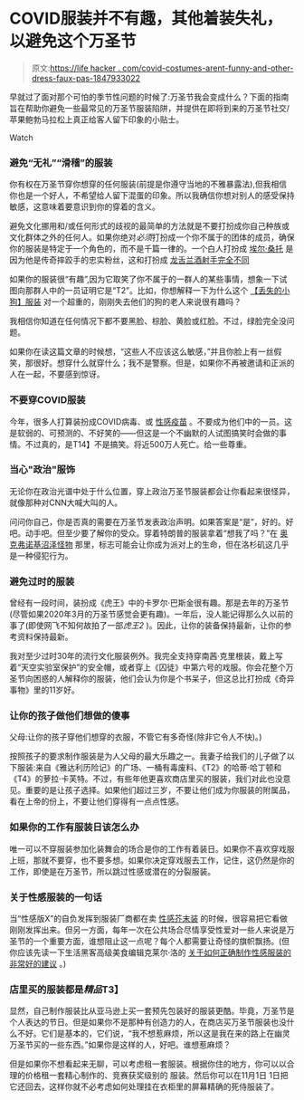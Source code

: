 # COVID服装并不有趣，其他着装失礼，以避免这个万圣节

> 原文:[https://life hacker . com/covid-costumes-arent-funny-and-other-dress-faux-pas-1847933022](https://lifehacker.com/covid-costumes-arent-funny-and-other-dress-up-faux-pas-1847933022)

早就过了面对那个可怕的季节性问题的时候了:万圣节我会变成什么？下面的指南旨在帮助你避免一些最常见的万圣节服装陷阱，并提供在即将到来的万圣节社交/ 苹果鲍勃马拉松上真正给客人留下印象的小贴士。

Watch

### **避免“无礼”“滑稽”的服装**

你有权在万圣节穿你想穿的任何服装(前提是你遵守当地的不雅暴露法),但我相信你也是一个好人，不希望给人留下混蛋的印象。所以我确信你想对别人的感受保持敏感，这意味着要意识到你的穿着的含义。

避免文化挪用和/或任何形式的歧视的最简单的方法就是不要打扮成你自己种族或文化群体之外的任何人。如果你绝对*必须*打扮成一个你不属于的团体的成员，确保你的服装是特定于一个角色的，而不是千篇一律的。一个白人打扮成 [埃尔·桑托](https://en.wikipedia.org/wiki/El_Santo) 是因为他是传奇摔跤手的忠实粉丝，这和打扮成 [龙舌兰酒射手完全不同](https://us.smiffys.com/products/tequila-shooter-guy-costume?currency=USD&variant=40057643696309&utm_medium=cpc&utm_source=google&utm_campaign=Google%20Shopping&gclid=CjwKCAjwq9mLBhB2EiwAuYdMtZtrNVjFtsQzyZ8j25seIU2_zV3OAnG5KzU-1JTrUBE7Ene1xF-RtRoCb2IQAvD_BwE)

如果你的服装很“有趣”,因为它取笑了你不属于的一群人的某些事情，想象一下试图向那群人中的一员证明它是“T2”。比如，你想解释一下为什么这个 [【丢失的小狗】服装](https://www.amazon.com/FunWorld-Lost-Puppy-Humorous-Costume/dp/B0011FP5X0/?asc_campaign=InlineText&asc_refurl=https://lifehacker.com/covid-costumes-arent-funny-and-other-dress-up-faux-pas-1847933022&asc_source=&tag=kinjalifehackerlink-20) 对一个超重的，刚刚失去他们的狗的老人来说很有趣吗？

我相信你知道在任何情况下都不要黑脸、棕脸、黄脸或红脸。不过，绿脸完全没问题。

如果你在读这篇文章的时候想，“这些人不应该这么敏感，”并且你脸上有一丝假笑，那很好。想穿什么就穿什么；我不是警察。但是，如果你不再被邀请和正派的人在一起，不要感到惊讶。

### **不要穿COVID服装**

今年，很多人打算装扮成COVID病毒、[](https://www.3wishes.com/Sexy-Vaccine-Costume/)或 [性感疫苗](https://www.3wishes.com/Sexy-Vaccine-Costume/) 。不要成为他们中的一员。这是软弱的、可预测的、不好笑的——但这是一个不幽默的人试图搞笑时会做的事情。不过真的，是T14】不是搞笑。将近500万人死亡。给一些尊重。

### 当心"政治"服饰

无论你在政治光谱中处于什么位置，穿上政治万圣节服装都会让你看起来很怪异，就像那种对CNN大喊大叫的人。

问问你自己，你是否真的需要在万圣节发表政治声明。如果答案是“是”，好的。好吧。动手吧。但至少要了解你的受众。穿着特朗普的服装拿着“想我了吗？”在 [奥克弗诺基沼泽怪物](https://www.albanyherald.com/entertainment/okefenokee-swamp-park-plans-75th-anniversary-celebration/article_e4bace8a-2468-11ec-97ec-bb73a65a97ec.html) 那里，标志可能会让你成为派对上的生命，但在洛杉矶这几乎是一种侵犯行为。

### 避免过时的服装

曾经有一段时间，装扮成《虎王》中的卡罗尔·巴斯金很有趣。那是去年的万圣节(尽管如果2020年3月的万圣节感觉会更有趣)。一年后，没人能记得那么久以前的事了(即使网飞不知何故拍了一部*虎王2* )。因此，让你的装备保持最新，让你的参考资料保持最新。

我对至少过时30年的流行文化服装例外。我完全支持穿南茜·克里根装，戴上写着“天空实验室保护”的安全帽，或者穿上《囚徒》中第六号的戏服。你会花整个万圣节向困惑的人解释你的服装，他们会认为你是个书呆子，但这总比打扮成《奇异事物》里的11岁好。

### 让你的孩子做他们想做的傻事

父母:让你的孩子穿他们想穿的衣服，不管它有多奇怪(除非它令人不快)。)

按照孩子的要求制作服装是为人父母的最大乐趣之一。我妻子给我们的儿子做了以下服装:来自《雅达利历险记》的广场、一桶有毒废料、《T2》的哈蒂·哈丁顿和《T4》的萝拉·卡芙特。不过，有些年他更喜欢商店里买的服装，我们对此也没意见。重要的是让孩子选择。如果他们超过三岁，不要让他们成为你服装的附属品，看在上帝的份上，不要让他们穿得有一点点性感。

### **如果你的工作有服装日该怎么办**

唯一可以不穿服装参加化装舞会的场合是你的工作有着装日。如果你不喜欢穿戏服上班，那就不要穿，也不要多想。如果你决定穿戏服去工作，记住，这仍然是你的工作，即使是在万圣节，所以跳过性感或潜在的分裂服装。

### **关于性感服装的一句话**

当“性感版X”的自负发挥到服装厂商都在卖 [性感芥末装](https://www.partybell.com/p-19234-heinz-mustard-tank-dress-adult-costume.aspx?nvariantid=29253&gclid=CjwKCAjwq9mLBhB2EiwAuYdMtaYFawN4HppqxzBhB8KMgvBC0hVtnWt-XMp8Gfm7yn-fUPVuNgxeuxoCtpEQAvD_BwE) 的时候，很容易把它看做刚刚发挥出来。但另一方面，每年一次在公共场合尽情享受性爱对一些人来说是万圣节的一个重要方面，谁想阻止这一点呢？每个人都需要让奇怪的旗帜飘扬。(但你应该先读一下生活黑客高级美食编辑克莱尔·洛的 [关于如何正确制作性感服装的非常好的建议](https://lifehacker.com/how-to-turn-any-vague-concept-into-a-sexy-halloween-cos-1847931359) 。)

### **店里买的服装都是*精品*T3】**

显然，自己制作服装比从亚马逊上买一套预先包装好的服装更酷。毕竟，万圣节是个人表达的节日。但是如果你不是那种有创造力的人，在商店买万圣节服装也没什么不好。它们是基本的，它们说，“我不想惹麻烦，所以这是我在来的路上在幽灵万圣节买的一些东西。”如果你是这样的人，好吧。谁想惹麻烦？

但是如果你不想看起来无聊，可以考虑租一套服装。根据你住的地方，你可以以合理的价格租一套精心制作的、竞赛获奖级别的 服装。然后你可以在11月1日 1日把它还回去，这样你就不必考虑如何处理挂在衣柜里的屏幕精确的死侍服装了。